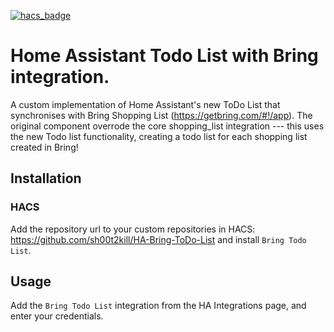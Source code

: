 [![hacs_badge](https://img.shields.io/badge/HACS-Custom-orange.svg)](https://github.com/custom-components/hacs)

# Home Assistant Todo List with Bring integration.

A custom implementation of Home Assistant's new ToDo List that synchronises with Bring Shopping List (https://getbring.com/#!/app).
The original component overrode the core shopping_list integration --- this uses the new Todo list functionality, creating a todo list for each shopping list created in Bring!
## Installation

### HACS

Add the repository url to your custom repositories in HACS: https://github.com/sh00t2kill/HA-Bring-ToDo-List
and install `Bring Todo List`.



## Usage

Add the `Bring Todo List` integration from the HA Integrations page, and enter your credentials.
